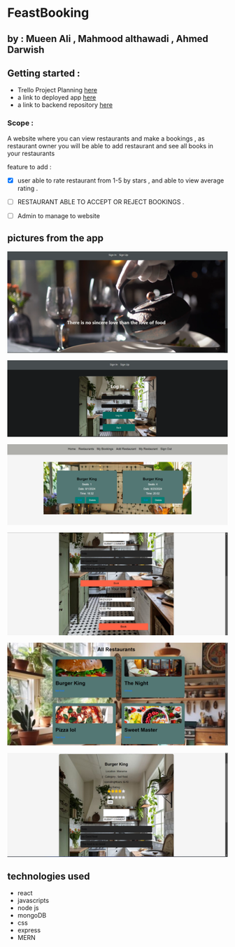 # FeastBooking

## by : Mueen Ali , Mahmood althawadi , Ahmed Darwish

## Getting started :

- Trello Project Planning [here](https://trello.com/b/RRFwp2Ze/bookingcom-project)
- a link to deployed app [here](https://resbooking.vercel.app/)
- a link to backend repository [here](https://github.com/VinsintQ/Booking-back-end)

### Scope :

A website where you can view restaurants and make a bookings , as restaurant owner you will be able to add restaurant and see all books in your restaurants

feature to add :

- [x] user able to rate restaurant from 1-5 by stars , and able to view average rating .

- [ ] RESTAURANT ABLE TO ACCEPT OR REJECT BOOKINGS .

- [ ] Admin to manage to website

## pictures from the app

![Landing Page](./pictures/landing.png)

![signin](./pictures/signin.png)

![show booking](./pictures/showBookings.png)

![add book](./pictures/Book.png)

![restauarnts](./pictures/restaurants.png)

![view restaurant details ](./pictures/restauratndetails.png)

## technologies used

- react
- javascripts
- node js
- mongoDB
- css
- express
- MERN
